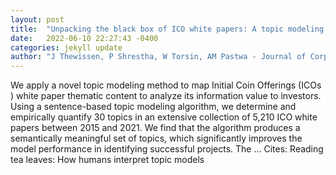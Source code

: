 ```yaml
---
layout: post
title:  "Unpacking the black box of ICO white papers: A topic modeling approach"
date:   2022-06-10 22:27:43 -0400
categories: jekyll update
author: "J Thewissen, P Shrestha, W Torsin, AM Pastwa - Journal of Corporate Finance, 2022"
---
```

We apply a novel topic modeling method to map Initial Coin Offerings (ICOs ) white paper thematic content to analyze its information value to investors. Using a sentence-based topic modeling algorithm, we determine and empirically quantify 30 topics in an extensive collection of 5,210 ICO white papers between 2015 and 2021. We find that the algorithm produces a semantically meaningful set of topics, which significantly improves the model performance in identifying successful projects. The …
Cites: ‪Reading tea leaves: How humans interpret topic models‬  